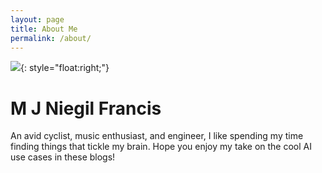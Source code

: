 ```yaml
---
layout: page
title: About Me
permalink: /about/
---
```


![]({{site.baseurl}}/images/profile_edit.png){: style="float:right;"}

<html>
  <body>
    <h1>M J Niegil Francis</h1>
    <p> An avid cyclist, music enthusiast, and engineer, I like spending my time finding things that tickle my brain. Hope you enjoy my take on the cool AI use cases in these blogs!</p>
  </body>
</html>




